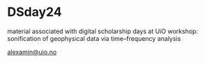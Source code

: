 # DSday24
material associated with digital scholarship days at UiO
workshop: sonification of geophysical data via time–frequency analysis

alexamin@uio.no
